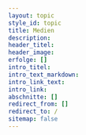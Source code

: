 ```yaml
---
layout: topic
style_id: topic
title: Medien
description: 
header_titel: 
header_image: 
erfolge: []
intro_titel:
intro_text_markdown:
intro_link_text: 
intro_link: 
abschnitte: []
redirect_from: []
redirect_to: /
sitemap: false
---
```

